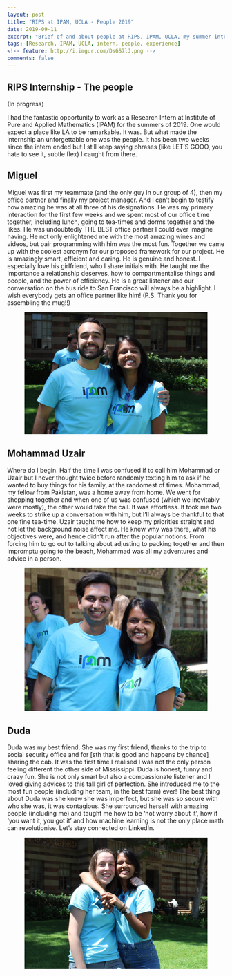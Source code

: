 ```yaml
---
layout: post
title: "RIPS at IPAM, UCLA - People 2019"
date: 2019-09-11
excerpt: "Brief of and about people at RIPS, IPAM, UCLA, my summer intern for 2019."
tags: [Research, IPAM, UCLA, intern, people, experience]
<!-- feature: http://i.imgur.com/Ds6S7lJ.png -->
comments: false
---
```


## RIPS Internship - The people

(In progress)

I had the fantastic opportunity to work as a Research Intern at Institute of Pure and Applied Mathematics (IPAM) for the summers of 2019. One would expect a place like LA to be remarkable. It was. But what made the internship an unforgettable one was the people. It has been two weeks since the intern ended but I still keep saying phrases (like LET’S GOOO, you hate to see it, subtle flex) I caught from there. 

## Miguel

Miguel was first my teammate (and the only guy in our group of 4), then my office partner and finally my project manager. And I can’t begin to testify how amazing he was at all three of his designations. He was my primary interaction for the first few weeks and we spent most of our office time together, including lunch, going to tea-times and dorms together and the likes. He was undoubtedly THE BEST office partner I could ever imagine having. He not only enlightened me with the most amazing wines and videos,  but pair programming with him was the most fun. Together we came up with the coolest acronym for our proposed framework for our project. He is amazingly smart, efficient and caring. He is genuine and honest. I especially love his girlfriend, who I share initials with. He taught me the importance a relationship deserves, how to compartmentalise things and people, and the power of efficiency. He is a great listener and our conversation on the bus ride to San Francisco will always be a highlight. I wish everybody gets an office partner like him! (P.S. Thank you for assembling the mug!!)

<figure>
	<a href="/images/miguel.JPG"><img src="/images/miguel.JPG"></a>
</figure>

## Mohammad Uzair

Where do I begin. Half the time I was confused if to call him Mohammad or Uzair but I never thought twice before randomly texting him to ask if he wanted to buy things for his family, at the randomest of times. Mohammad, my fellow from Pakistan, was a home away from home. We went for shopping together and when one of us was confused (which we inevitably were mostly), the other would take the call. It was effortless. It took me two weeks to strike up a conversation with him, but I’ll always be thankful to that one fine tea-time. Uzair taught me how to keep my priorities straight and not let the background noise affect me. He knew why was there, what his objectives were, and hence didn’t run after the popular notions. From forcing him to go out to talking about adjusting to packing together and then impromptu going to the beach, Mohammad was all my adventures and advice in a person. 

<figure>
	<a href="/images/mohammad.JPG"><img src="/images/mohammad.JPG"></a>
</figure>

## Duda

Duda was my best friend. She was my first friend, thanks to the trip to social security office and for [sth that is good and happens by chance] sharing the cab. It was the first time I realised I was not the only person feeling different the other side of Mississippi. Duda is honest, funny and crazy fun. She is not only smart but also a compassionate listener and I loved giving advices to this tall girl of perfection. She introduced me to the most fun people (including her team, in the best form) ever! The best thing about Duda was she knew she was imperfect, but she was so secure with who she was, it was contagious. She surrounded herself with amazing people (including me) and taught me how to be ‘not worry about it’, how if ‘you want it, you got it’ and how machine learning is not the only place math can revolutionise. Let’s stay connected on LinkedIn.


<figure>
	<a href="/images/duda.JPG"><img src="/images/duda.JPG"></a>
</figure>
